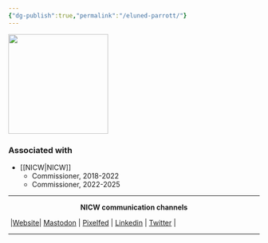 ```yaml
---
{"dg-publish":true,"permalink":"/eluned-parrott/"}
---
```


<img src="https://nationalinfrastructurecommission.wales/wp-content/uploads/2022/07/gdp-011-HS-m-1980x2475.jpg" height="200">

### Associated with
- [[NICW\|NICW]]
	- Commissioner, 2018-2022
	- Commissioner, 2022-2025


***
<p style="text-align: center;font-weight:bold";>NICW communication channels</p>

󠁧 |[Website](https://nationalinfrastructurecommission.wales)| [Mastodon](https://toot.wales/@NICW) | [Pixelfed](https://pix.toot.wales/NICW) | [Linkedin](https://www.linkedin.com/company/26268509/) | [Twitter](https://twitter.com/InfraCommCymru) |
***
